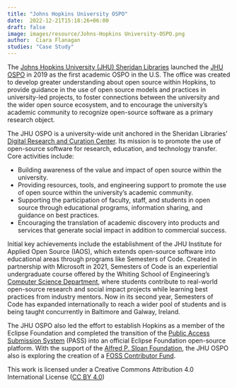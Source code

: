 ```yaml
---
title: "Johns Hopkins University OSPO"
date:  2022-12-21T15:18:26+06:00
draft: false
image: images/resource/Johns-Hopkins University-OSPO.png 
author:  Ciara Flanagan
studies: "Case Study"
---
```


The [Johns Hopkins University (JHU) Sheridan Libraries](https://www.library.jhu.edu/) launched the [JHU OSPO](https://drcc.library.jhu.edu/open-source-programs-office/) in 2019 as the first academic OSPO in the U.S. The office was created to develop greater understanding about open source within Hopkins, to provide guidance in the use of open source models and practices in university-led projects, to foster connections between the university and the wider open source ecosystem, and to encourage the university’s academic community to recognize open-source software as a primary research object.

The JHU OSPO is a university-wide unit anchored in the Sheridan Libraries’ [Digital Research and Curation Center](https://drcc.library.jhu.edu/). Its mission is to promote the use of open-source software for research, education, and technology transfer. Core activities include:

- Building awareness of the value and impact of open source within the university.
- Providing resources, tools, and engineering support to promote the use of open source within the university’s academic community.
- Supporting the participation of faculty, staff, and students in open source through educational programs, information sharing, and guidance on best practices.
- Encouraging the translation of academic discovery into products and services that generate social impact in addition to commercial success.

Initial key achievements include the establishment of the JHU Institute for Applied Open Source (IAOS), which extends open-source software into educational areas through programs like Semesters of Code. Created in partnership with Microsoft in 2021, Semesters of Code is an experiential undergraduate course offered by the Whiting School of Engineering’s [Computer Science Department](https://www.cs.jhu.edu/), where students contribute to real-world open-source research and social impact projects while learning best practices from industry mentors. Now in its second year, Semesters of Code has expanded internationally to reach a wider pool of students and is being taught concurrently in Baltimore and Galway, Ireland.

The JHU OSPO also led the effort to establish Hopkins as a member of the Eclipse Foundation and completed the transition of the [Public Access Submission System](https://projects.eclipse.org/projects/technology.pass) (PASS) into an official Eclipse Foundation open-source platform. With the support of the [Alfred P. Sloan Foundation](https://sloan.org/), the JHU OSPO also is exploring the creation of a [FOSS Contributor Fund](https://engineering.indeedblog.com/blog/2019/11/foss-fund-adopters/).

This work is licensed under a Creative Commons Attribution 4.0 International License ([CC BY 4.0](https://creativecommons.org/licenses/by/4.0/))